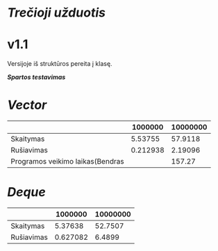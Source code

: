 # ***Trečioji užduotis*** 
# v1.1
 Versijoje iš struktūros pereita į klasę.
 
 ***Spartos testavimas***
 
# ***Vector***
 
|               |    1000000    |    10000000   |
| ------------- | ------------- | ------------- |
|   Skaitymas   |    5.53755    |    57.9118    |
|  Rušiavimas   |   0.212938    |    2.19096    |
| Programos veikimo laikas(Bendras   |               |    157.27     |

# ***Deque***
 
|               |    1000000    |    10000000   |
| ------------- | ------------- | ------------- |
|   Skaitymas   |    5.37638    |    52.7507    |
|  Rušiavimas   |   0.627082    |    6.4899     |


